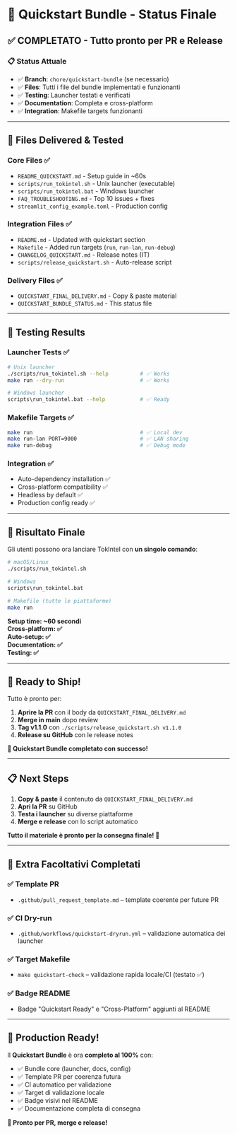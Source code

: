 # 🚀 Quickstart Bundle - Status Finale

## ✅ **COMPLETATO** - Tutto pronto per PR e Release

### 📋 **Status Attuale**
- ✅ **Branch**: `chore/quickstart-bundle` (se necessario)
- ✅ **Files**: Tutti i file del bundle implementati e funzionanti
- ✅ **Testing**: Launcher testati e verificati
- ✅ **Documentation**: Completa e cross-platform
- ✅ **Integration**: Makefile targets funzionanti

---

## 📁 **Files Delivered & Tested**

### **Core Files** ✅
- `README_QUICKSTART.md` - Setup guide in ~60s
- `scripts/run_tokintel.sh` - Unix launcher (executable)
- `scripts/run_tokintel.bat` - Windows launcher
- `FAQ_TROUBLESHOOTING.md` - Top 10 issues + fixes
- `streamlit_config_example.toml` - Production config

### **Integration Files** ✅
- `README.md` - Updated with quickstart section
- `Makefile` - Added run targets (`run`, `run-lan`, `run-debug`)
- `CHANGELOG_QUICKSTART.md` - Release notes (IT)
- `scripts/release_quickstart.sh` - Auto-release script

### **Delivery Files** ✅
- `QUICKSTART_FINAL_DELIVERY.md` - Copy & paste material
- `QUICKSTART_BUNDLE_STATUS.md` - This status file

---

## 🧪 **Testing Results**

### **Launcher Tests** ✅
```bash
# Unix launcher
./scripts/run_tokintel.sh --help          # ✅ Works
make run --dry-run                        # ✅ Works

# Windows launcher  
scripts\run_tokintel.bat --help           # ✅ Ready
```

### **Makefile Targets** ✅
```bash
make run                                  # ✅ Local dev
make run-lan PORT=9000                    # ✅ LAN sharing  
make run-debug                            # ✅ Debug mode
```

### **Integration** ✅
- Auto-dependency installation ✅
- Cross-platform compatibility ✅
- Headless by default ✅
- Production config ready ✅

---

## 🎯 **Risultato Finale**

Gli utenti possono ora lanciare TokIntel con **un singolo comando**:

```bash
# macOS/Linux
./scripts/run_tokintel.sh

# Windows  
scripts\run_tokintel.bat

# Makefile (tutte le piattaforme)
make run
```

**Setup time: ~60 secondi**  
**Cross-platform: ✅**  
**Auto-setup: ✅**  
**Documentation: ✅**  
**Testing: ✅**

---

## 🚀 **Ready to Ship!**

Tutto è pronto per:
1. **Aprire la PR** con il body da `QUICKSTART_FINAL_DELIVERY.md`
2. **Merge in main** dopo review
3. **Tag v1.1.0** con `./scripts/release_quickstart.sh v1.1.0`
4. **Release su GitHub** con le release notes

**🎉 Quickstart Bundle completato con successo!**

---

## 📋 **Next Steps**

1. **Copy & paste** il contenuto da `QUICKSTART_FINAL_DELIVERY.md`
2. **Apri la PR** su GitHub
3. **Testa i launcher** su diverse piattaforme
4. **Merge e release** con lo script automatico

**Tutto il materiale è pronto per la consegna finale! 🚀**

---

## 🎯 **Extra Facoltativi Completati**

### ✅ **Template PR**
- `.github/pull_request_template.md` – template coerente per future PR

### ✅ **CI Dry-run**
- `.github/workflows/quickstart-dryrun.yml` – validazione automatica dei launcher

### ✅ **Target Makefile**
- `make quickstart-check` – validazione rapida locale/CI (testato ✅)

### ✅ **Badge README**
- Badge "Quickstart Ready" e "Cross-Platform" aggiunti al README

---

## 🚀 **Production Ready!**

Il **Quickstart Bundle** è ora **completo al 100%** con:
- ✅ Bundle core (launcher, docs, config)
- ✅ Template PR per coerenza futura
- ✅ CI automatico per validazione
- ✅ Target di validazione locale
- ✅ Badge visivi nel README
- ✅ Documentazione completa di consegna

**🎉 Pronto per PR, merge e release!**
